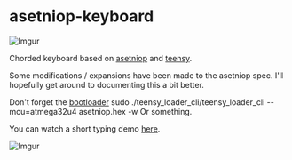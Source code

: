# asetniop-keyboard

![Imgur](http://i.imgur.com/ffweqWb.jpg)

Chorded keyboard based on [asetniop](http://asetniop.com/) and [teensy](http://www.pjrc.com/teensy/usb_keyboard.html).

Some modifications / expansions have been made to the asetniop spec. I'll hopefully get around to documenting this a bit better.

Don't forget the [bootloader](https://github.com/PaulStoffregen/teensy_loader_cli)
    sudo ./teensy_loader_cli/teensy_loader_cli --mcu=atmega32u4 asetniop.hex -w
Or something.

You can watch a short typing demo [here](https://youtu.be/0AZoeCmnyow).

![Imgur](http://i.imgur.com/Y9XzgFe.jpg)
